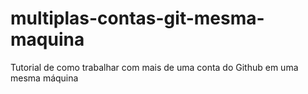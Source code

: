 # multiplas-contas-git-mesma-maquina
Tutorial de como trabalhar com mais de uma conta do Github em uma mesma máquina
